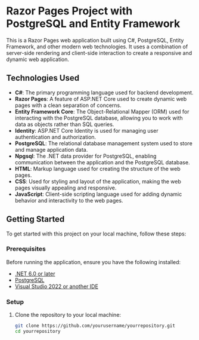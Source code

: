 # Razor Pages Project with PostgreSQL and Entity Framework

This is a Razor Pages web application built using C#, PostgreSQL, Entity Framework, and other modern web technologies. It uses a combination of server-side rendering and client-side interaction to create a responsive and dynamic web application.

## Technologies Used

- **C#**: The primary programming language used for backend development.
- **Razor Pages**: A feature of ASP.NET Core used to create dynamic web pages with a clean separation of concerns.
- **Entity Framework Core**: The Object-Relational Mapper (ORM) used for interacting with the PostgreSQL database, allowing you to work with data as objects rather than SQL queries.
- **Identity**: ASP.NET Core Identity is used for managing user authentication and authorization.
- **PostgreSQL**: The relational database management system used to store and manage application data.
- **Npgsql**: The .NET data provider for PostgreSQL, enabling communication between the application and the PostgreSQL database.
- **HTML**: Markup language used for creating the structure of the web pages.
- **CSS**: Used for styling and layout of the application, making the web pages visually appealing and responsive.
- **JavaScript**: Client-side scripting language used for adding dynamic behavior and interactivity to the web pages.

## Getting Started

To get started with this project on your local machine, follow these steps:

### Prerequisites

Before running the application, ensure you have the following installed:
- [.NET 6.0 or later](https://dotnet.microsoft.com/download/dotnet)
- [PostgreSQL](https://www.postgresql.org/download/)
- [Visual Studio 2022 or another IDE](https://visualstudio.microsoft.com/)

### Setup

1. Clone the repository to your local machine:
   ```bash
   git clone https://github.com/yourusername/yourrepository.git
   cd yourrepository
